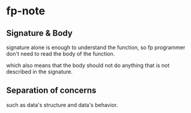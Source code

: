 # fp-note

## Signature & Body

signature alone is enough to understand the function, so fp programmer don't need to read the body of the function.

which also means that the body should not do anything that is not described in the signature.

## Separation of concerns

such as data's structure and data's behavior.
